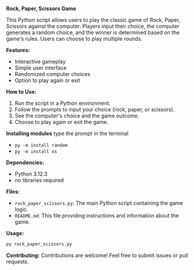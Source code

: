 **Rock, Paper, Scissors Game**

This Python script allows users to play the classic game of Rock, Paper, Scissors against the computer. Players input their choice, the computer generates a random choice, and the winner is determined based on the game's rules. Users can choose to play multiple rounds.

**Features:**
- Interactive gameplay
- Simple user interface
- Randomized computer choices
- Option to play again or exit

**How to Use:**
1. Run the script in a Python environment.
2. Follow the prompts to input your choice (rock, paper, or scissors).
3. See the computer's choice and the game outcome.
4. Choose to play again or exit the game.

**Installing modules**
type the prompt in the terminal
- `py -m install random`
- `py -m install os`

**Dependencies:**
- Python 3.12.3
- no libraries required

**Files:**
- `rock_paper_scissors.py`: The main Python script containing the game logic.
- `README.md`: This file providing instructions and information about the game.

**Usage:**
```bash
py rock_paper_scissors.py
```

**Contributing:**
Contributions are welcome! Feel free to submit issues or pull requests.

